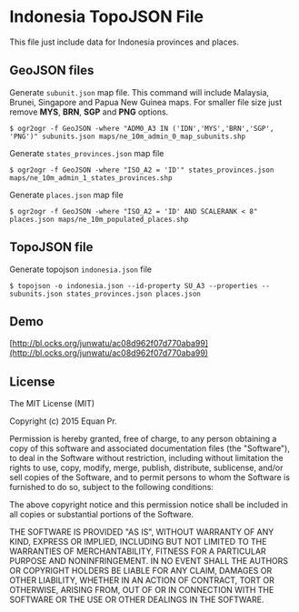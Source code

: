 # Indonesia TopoJSON File

This file just include data for Indonesia provinces and places. 

## GeoJSON files

Generate `subunit.json` map file. This command will include Malaysia, Brunei, Singapore and Papua New Guinea maps. For smaller file size just remove **MYS**, **BRN**, **SGP** and **PNG** options.

    $ ogr2ogr -f GeoJSON -where "ADM0_A3 IN ('IDN','MYS','BRN','SGP', 'PNG')" subunits.json maps/ne_10m_admin_0_map_subunits.shp 

Generate `states_provinces.json` map file

    $ ogr2ogr -f GeoJSON -where "ISO_A2 = 'ID'" states_provinces.json  maps/ne_10m_admin_1_states_provinces.shp


Generate `places.json` map file
 
    $ ogr2ogr -f GeoJSON -where "ISO_A2 = 'ID' AND SCALERANK < 8" places.json maps/ne_10m_populated_places.shp 


## TopoJSON file

Generate topojson `indonesia.json` file

    $ topojson -o indonesia.json --id-property SU_A3 --properties -- subunits.json states_provinces.json places.json


## Demo

[http://bl.ocks.org/junwatu/ac08d962f07d770aba99](http://bl.ocks.org/junwatu/ac08d962f07d770aba99)


## License

The MIT License (MIT)

Copyright (c) 2015 Equan Pr.

Permission is hereby granted, free of charge, to any person obtaining a copy
of this software and associated documentation files (the "Software"), to deal
in the Software without restriction, including without limitation the rights
to use, copy, modify, merge, publish, distribute, sublicense, and/or sell
copies of the Software, and to permit persons to whom the Software is
furnished to do so, subject to the following conditions:

The above copyright notice and this permission notice shall be included in all
copies or substantial portions of the Software.

THE SOFTWARE IS PROVIDED "AS IS", WITHOUT WARRANTY OF ANY KIND, EXPRESS OR
IMPLIED, INCLUDING BUT NOT LIMITED TO THE WARRANTIES OF MERCHANTABILITY,
FITNESS FOR A PARTICULAR PURPOSE AND NONINFRINGEMENT. IN NO EVENT SHALL THE
AUTHORS OR COPYRIGHT HOLDERS BE LIABLE FOR ANY CLAIM, DAMAGES OR OTHER
LIABILITY, WHETHER IN AN ACTION OF CONTRACT, TORT OR OTHERWISE, ARISING FROM,
OUT OF OR IN CONNECTION WITH THE SOFTWARE OR THE USE OR OTHER DEALINGS IN THE
SOFTWARE.

<!-- GitAds-Verify: XW29E4TVOW4LAX8P2WSTUEB977VEG4H7 -->
